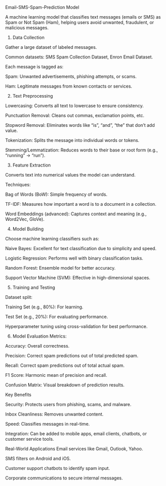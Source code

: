  Email-SMS-Spam-Prediction Model 

A machine learning model that classifies text messages (emails or SMS) as Spam or Not Spam (Ham), helping users avoid unwanted, fraudulent, or malicious messages.


1. Data Collection
   
Gather a large dataset of labeled messages.

Common datasets: 
SMS Spam Collection Dataset, Enron Email Dataset.

Each message is tagged as:

Spam: 
Unwanted advertisements, phishing attempts, or scams.

Ham: 
Legitimate messages from known contacts or services.

2. Text Preprocessing
   
Lowercasing: 
Converts all text to lowercase to ensure consistency.

Punctuation Removal: 
Cleans out commas, exclamation points, etc.

Stopword Removal: 
Eliminates words like “is”, “and”, “the” that don’t add value.

Tokenization: 
Splits the message into individual words or tokens.

Stemming/Lemmatization: 
Reduces words to their base or root form (e.g., “running” → “run”).

3. Feature Extraction
   
Converts text into numerical values the model can understand.

Techniques:

Bag of Words (BoW): Simple frequency of words.

TF-IDF: 
Measures how important a word is to a document in a collection.

Word Embeddings (advanced): Captures context and meaning (e.g., Word2Vec, GloVe).

4. Model Building
   
Choose machine learning classifiers such as:

Naive Bayes: 
Excellent for text classification due to simplicity and speed.

Logistic Regression: 
Performs well with binary classification tasks.

Random Forest: 
Ensemble model for better accuracy.

Support Vector Machine (SVM): 
Effective in high-dimensional spaces.

5. Training and Testing
   
Dataset split:

Training Set (e.g., 80%): 
For learning.

Test Set (e.g., 20%): 
For evaluating performance.

Hyperparameter tuning using cross-validation for best performance.

6. Model Evaluation
Metrics:

Accuracy: 
Overall correctness.

Precision: 
Correct spam predictions out of total predicted spam.

Recall: 
Correct spam predictions out of total actual spam.

F1 Score: 
Harmonic mean of precision and recall.

Confusion Matrix: 
Visual breakdown of prediction results.

Key Benefits

 Security: 
Protects users from phishing, scams, and malware.

Inbox Cleanliness: 
Removes unwanted content.

Speed: 
Classifies messages in real-time.

Integration: 
Can be added to mobile apps, email clients, chatbots, or customer service tools.

Real-World Applications
Email services like Gmail, Outlook, Yahoo.

SMS filters on Android and iOS.

Customer support chatbots to identify spam input.

Corporate communications to secure internal messages.
